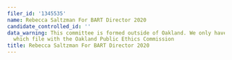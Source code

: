 ```yaml
---
filer_id: '1345535'
name: Rebecca Saltzman For BART Director 2020
candidate_controlled_id: ''
data_warning: This committee is formed outside of Oakland. We only have data on committees
  which file with the Oakland Public Ethics Commission
title: Rebecca Saltzman For BART Director 2020
---
```

